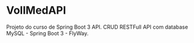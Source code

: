 # VollMedAPI
Projeto do curso de Spring Boot 3 API.
CRUD RESTFull API com database MySQL - Spring Boot 3 - FlyWay.
